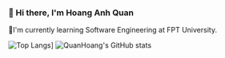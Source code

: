 ### 👋 Hi there, I'm Hoang Anh Quan
🚀I'm currently learning Software Engineering at FPT University.

![Top Langs](https://github-readme-stats.vercel.app/api/top-langs/?username=quanhoang3012&layout=donut&theme=dracula)]
![QuanHoang's GitHub stats](https://github-readme-stats.vercel.app/api?username=quanhoang3012&show_icons=true&theme=dracula&show_icons=true)

